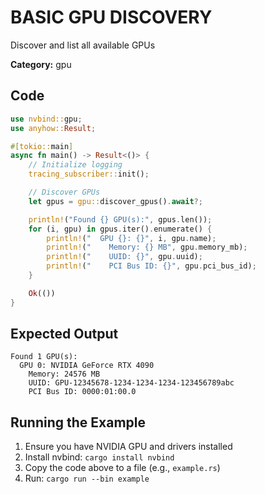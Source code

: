 # BASIC GPU DISCOVERY

Discover and list all available GPUs

**Category:** gpu

## Code

```rust
use nvbind::gpu;
use anyhow::Result;

#[tokio::main]
async fn main() -> Result<()> {
    // Initialize logging
    tracing_subscriber::init();

    // Discover GPUs
    let gpus = gpu::discover_gpus().await?;

    println!("Found {} GPU(s):", gpus.len());
    for (i, gpu) in gpus.iter().enumerate() {
        println!("  GPU {}: {}", i, gpu.name);
        println!("    Memory: {} MB", gpu.memory_mb);
        println!("    UUID: {}", gpu.uuid);
        println!("    PCI Bus ID: {}", gpu.pci_bus_id);
    }

    Ok(())
}
```

## Expected Output

```
Found 1 GPU(s):
  GPU 0: NVIDIA GeForce RTX 4090
    Memory: 24576 MB
    UUID: GPU-12345678-1234-1234-1234-123456789abc
    PCI Bus ID: 0000:01:00.0
```

## Running the Example

1. Ensure you have NVIDIA GPU and drivers installed
2. Install nvbind: `cargo install nvbind`
3. Copy the code above to a file (e.g., `example.rs`)
4. Run: `cargo run --bin example`


